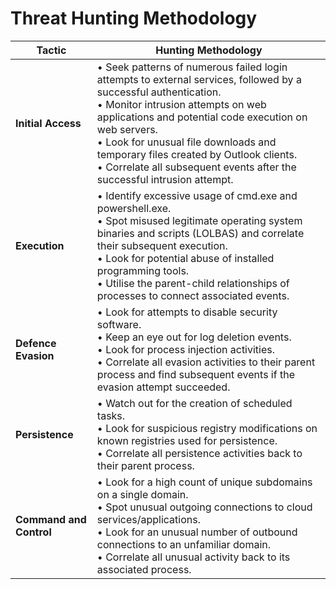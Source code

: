 # Threat Hunting Methodology

| Tactic | Hunting Methodology |
|--------|---------------------|
| **Initial Access** | • Seek patterns of numerous failed login attempts to external services, followed by a successful authentication.<br>• Monitor intrusion attempts on web applications and potential code execution on web servers.<br>• Look for unusual file downloads and temporary files created by Outlook clients.<br>• Correlate all subsequent events after the successful intrusion attempt. |
| **Execution** | • Identify excessive usage of cmd.exe and powershell.exe.<br>• Spot misused legitimate operating system binaries and scripts (LOLBAS) and correlate their subsequent execution.<br>• Look for potential abuse of installed programming tools.<br>• Utilise the parent-child relationships of processes to connect associated events. |
| **Defence Evasion** | • Look for attempts to disable security software.<br>• Keep an eye out for log deletion events.<br>• Look for process injection activities.<br>• Correlate all evasion activities to their parent process and find subsequent events if the evasion attempt succeeded. |
| **Persistence** | • Watch out for the creation of scheduled tasks.<br>• Look for suspicious registry modifications on known registries used for persistence.<br>• Correlate all persistence activities back to their parent process. |
| **Command and Control** | • Look for a high count of unique subdomains on a single domain.<br>• Spot unusual outgoing connections to cloud services/applications.<br>• Look for an unusual number of outbound connections to an unfamiliar domain.<br>• Correlate all unusual activity back to its associated process. |
